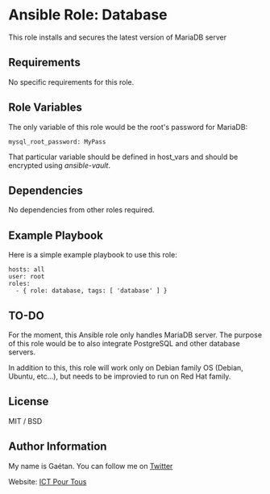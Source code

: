 Ansible Role: Database
=========

This role installs and secures the latest version of MariaDB server


Requirements
------------

No specific requirements for this role.

Role Variables
--------------

The only variable of this role would be the root's password for MariaDB:

```mysql_root_password: MyPass```

That particular variable should be defined in host_vars and should be encrypted using *ansible-vault*.

Dependencies
------------

No dependencies from other roles required.

Example Playbook
----------------

Here is a simple example playbook to use this role:

```
hosts: all
user: root
roles:
  - { role: database, tags: [ 'database' ] }
```

TO-DO
-----

For the moment, this Ansible role only handles MariaDB server. The purpose of this role would be to also integrate PostgreSQL and other database servers.

In addition to this, this role will work only on Debian family OS (Debian, Ubuntu, etc...), but needs to be improvied to run on Red Hat family.


License
-------

MIT / BSD

Author Information
------------------

My name is Gaétan. You can follow me on [Twitter](https://twitter.com/gaetanict)

Website: [ICT Pour Tous](https://www.ictpourtous.com)
